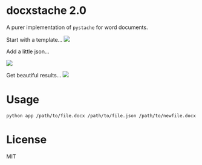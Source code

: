 # docxstache 2.0

A purer implementation of `pystache` for word documents. 

Start with a template...
![]('/docs/before.png')

Add a little json...

![]('docs/json.png')

Get beautiful results...
![]('docs/after.png')

# Usage

`python app /path/to/file.docx /path/to/file.json /path/to/newfile.docx`

# License 

MIT